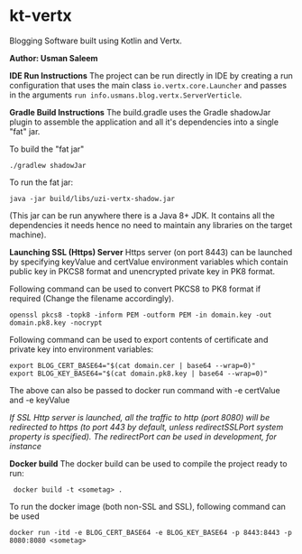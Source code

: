 # kt-vertx
Blogging Software built using Kotlin and Vertx.

**Author: Usman Saleem**

**IDE Run Instructions**
The project can be run directly in IDE by creating a run configuration that uses the main class `io.vertx.core.Launcher`
and passes in the arguments `run info.usmans.blog.vertx.ServerVerticle`.

**Gradle Build Instructions**
The build.gradle uses the Gradle shadowJar plugin to assemble the application and all it's dependencies into a single "fat" jar.

To build the "fat jar"

    ./gradlew shadowJar

To run the fat jar:

    java -jar build/libs/uzi-vertx-shadow.jar
    
(This jar can be run anywhere there is a Java 8+ JDK. It contains all the dependencies it needs hence no need to maintain
 any libraries on the target machine).    
    
**Launching SSL (Https) Server**
Https server (on port 8443) can be launched by specifying keyValue and certValue environment variables which contain public key
in PKCS8 format and unencrypted private key in PK8 format.

Following command can be used to convert PKCS8 to PK8 format if required (Change the filename accordingly).

    openssl pkcs8 -topk8 -inform PEM -outform PEM -in domain.key -out domain.pk8.key -nocrypt
    
Following command can be used to export contents of certificate and private key into environment variables:    
    
    export BLOG_CERT_BASE64="$(cat domain.cer | base64 --wrap=0)"
    export BLOG_KEY_BASE64="$(cat domain.pk8.key | base64 --wrap=0)"    


The above can also be passed to docker run command with -e certValue and -e keyValue     

_If SSL Http server is launched, all the traffic to http (port 8080) will be redirected to https (to port 443 by default, 
unless redirectSSLPort system property is specified). The redirectPort can be used in development, for instance_

**Docker build**
The docker build can be used to compile the project ready to run:

     docker build -t <sometag> .
     
To run the docker image (both non-SSL and SSL), following command can be used

    docker run -itd -e BLOG_CERT_BASE64 -e BLOG_KEY_BASE64 -p 8443:8443 -p 8080:8080 <sometag>
